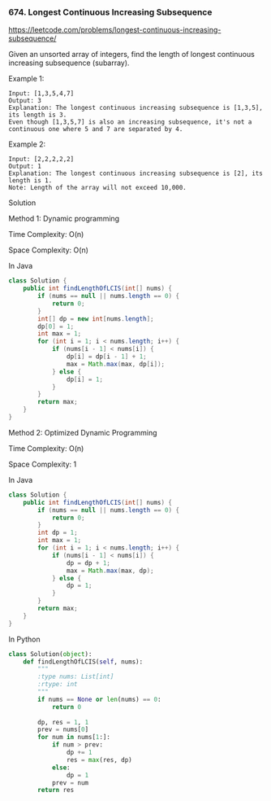 ### 674. Longest Continuous Increasing Subsequence

https://leetcode.com/problems/longest-continuous-increasing-subsequence/

Given an unsorted array of integers, find the length of longest continuous increasing subsequence (subarray).

Example 1:
```
Input: [1,3,5,4,7]
Output: 3
Explanation: The longest continuous increasing subsequence is [1,3,5], its length is 3. 
Even though [1,3,5,7] is also an increasing subsequence, it's not a continuous one where 5 and 7 are separated by 4. 
```
Example 2:
```
Input: [2,2,2,2,2]
Output: 1
Explanation: The longest continuous increasing subsequence is [2], its length is 1. 
Note: Length of the array will not exceed 10,000.
```

Solution

Method 1: Dynamic programming

Time Complexity: O(n)

Space Complexity: O(n)

In Java
```java
class Solution {
    public int findLengthOfLCIS(int[] nums) {
        if (nums == null || nums.length == 0) {
            return 0;
        }
        int[] dp = new int[nums.length];
        dp[0] = 1;
        int max = 1;
        for (int i = 1; i < nums.length; i++) {
            if (nums[i - 1] < nums[i]) {
                dp[i] = dp[i - 1] + 1;
                max = Math.max(max, dp[i]);
            } else {
                dp[i] = 1;
            }
        }
        return max;
    }
}
```

Method 2: Optimized Dynamic Programming

Time Complexity: O(n)

Space Complexity: 1

In Java
```java
class Solution {
    public int findLengthOfLCIS(int[] nums) {
        if (nums == null || nums.length == 0) {
            return 0;
        }
        int dp = 1;
        int max = 1;
        for (int i = 1; i < nums.length; i++) {
            if (nums[i - 1] < nums[i]) {
                dp = dp + 1;
                max = Math.max(max, dp);
            } else {
                dp = 1;
            }
        }
        return max;
    }
}
```

In Python
```python
class Solution(object):
    def findLengthOfLCIS(self, nums):
        """
        :type nums: List[int]
        :rtype: int
        """
        if nums == None or len(nums) == 0:
            return 0
        
        dp, res = 1, 1
        prev = nums[0]
        for num in nums[1:]:
            if num > prev:
                dp += 1
                res = max(res, dp)
            else:
                dp = 1
            prev = num
        return res
```